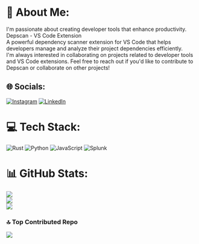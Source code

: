 # 💫 About Me:
I'm passionate about creating developer tools that enhance productivity. <br>Depscan - VS Code Extension<br>A powerful dependency scanner extension for VS Code that helps developers manage and analyze their project dependencies efficiently.<br>I'm always interested in collaborating on projects related to developer tools and VS Code extensions. Feel free to reach out if you'd like to contribute to Depscan or collaborate on other projects!


## 🌐 Socials:
[![Instagram](https://img.shields.io/badge/Instagram-%23E4405F.svg?logo=Instagram&logoColor=white)](https://instagram.com/rkj.128) [![LinkedIn](https://img.shields.io/badge/LinkedIn-%230077B5.svg?logo=linkedin&logoColor=white)](https://linkedin.com/in/https://www.linkedin.com/in/rahul-kumar-jagat-018a19258?utm_source=share&utm_campaign=share_via&utm_content=profile&utm_medium=android_app) 

# 💻 Tech Stack:
![Rust](https://img.shields.io/badge/rust-%23000000.svg?style=for-the-badge&logo=rust&logoColor=white) ![Python](https://img.shields.io/badge/python-3670A0?style=for-the-badge&logo=python&logoColor=ffdd54) ![JavaScript](https://img.shields.io/badge/javascript-%23323330.svg?style=for-the-badge&logo=javascript&logoColor=%23F7DF1E) ![Splunk](https://img.shields.io/badge/splunk-%23000000.svg?style=for-the-badge&logo=splunk&logoColor=white)
# 📊 GitHub Stats:
![](https://github-readme-stats.vercel.app/api?username=RahulKumarJagat&theme=holi&hide_border=false&include_all_commits=false&count_private=false)<br/>
![](https://github-readme-streak-stats.herokuapp.com/?user=RahulKumarJagat&theme=holi&hide_border=false)<br/>
![](https://github-readme-stats.vercel.app/api/top-langs/?username=RahulKumarJagat&theme=holi&hide_border=false&include_all_commits=false&count_private=false&layout=compact)

### 🔝 Top Contributed Repo
![](https://github-contributor-stats.vercel.app/api?username=RahulKumarJagat&limit=5&theme=dark&combine_all_yearly_contributions=true)

<!-- Proudly created with GPRM ( https://gprm.itsvg.in ) -->
